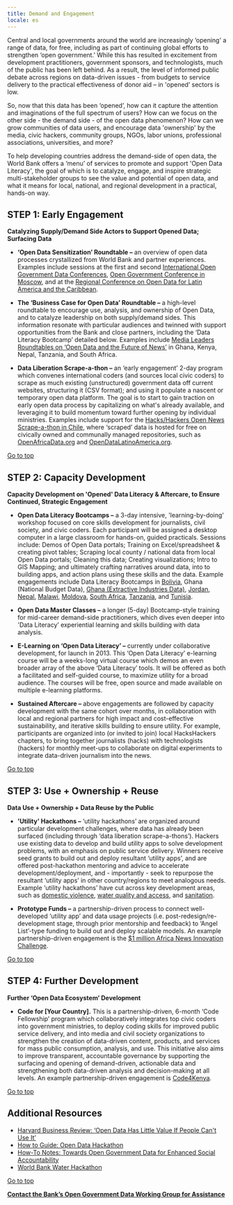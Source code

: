 ```yaml
---
title: Demand and Engagement
locale: es
---
```

Central and local governments around the world are increasingly
‘opening' a range of data, for free, including as part of continuing
global efforts to strengthen ‘open government.’ While this has resulted
in excitement from development practitioners, government sponsors, and
technologists, much of the public has been left behind. As a result, the
level of informed public debate across regions on data-driven issues -
from budgets to service delivery to the practical effectiveness of donor
aid – in 'opened’ sectors is low.

So, now that this data has been ‘opened’, how can it capture the
attention and imaginations of the full spectrum of users? How can we
focus on the other side - the demand side - of the open data phenomenon?
How can we grow communities of data users, and encourage data
'ownership' by the media, civic hackers, community groups, NGOs, labor
unions, professional associations, universities, and more?

To help developing countries address the demand-side of open data, the
World Bank offers a ‘menu’ of services to promote and support 'Open Data
Literacy', the goal of which is to catalyze, engage, and inspire
strategic multi-stakeholder groups to see the value and potential of
open data, and what it means for local, national, and regional
development in a practical, hands-on way.

STEP 1: Early Engagement
------------------------

**Catalyzing Supply/Demand Side Actors to Support Opened Data; Surfacing
Data**

-   **‘Open Data Sensitization’ Roundtable –** an overview of open data
    processes crystallized from World Bank and partner experiences.
    Examples include sessions at the first and second [International
    Open Government Data
    Conferences](http://www.data.gov/communities/conference), [Open
    Government Conference in
    Moscow](http://xn--e1aajfpcds8ay4h.xn--80abeamcuufxbhgound0h9cl.xn--p1ai/en/),
    and at the [Regional Conference on Open Data for Latin America and
    the Caribbean](http://confdatosabiertos.uy/home).

-   **The ‘Business Case for Open Data’ Roundtable –** a high-level
    roundtable to encourage use, analysis, and ownership of Open Data,
    and to catalyze leadership on both supply/demand sides. This
    information resonate with particular audiences and twinned with
    support opportunities from the Bank and close partners, including
    the ‘Data Literacy Bootcamp’ detailed below. Examples include [Media
    Leaders Roundtables on ‘Open Data and the Future of
    News’](http://allafrica.com/stories/201201300873.html) in Ghana,
    Kenya, Nepal, Tanzania, and South Africa.

-   **Data Liberation Scrape-a-thon –** an ‘early engagement’ 2-day
    program which convenes international coders (and sources local civic
    coders) to scrape as much existing (unstructured) government data
    off current websites, structuring it (CSV format); and using it
    populate a nascent or temporary open data platform. The goal is to
    start to gain traction on early open data process by capitalizing on
    what's already available, and leveraging it to build momentum toward
    further opening by individual ministries. Examples include support
    for the [Hacks/Hackers Open News Scrape-a-thon in
    Chile](http://www.meetup.com/HacksHackersChile/photos/all_photos/?photoAlbumId=15810502),
    where ‘scraped’ data is hosted for free on civically owned and
    communally managed repositories, such as
    [OpenAfricaData.org](http://africaopendata.org/) and
    [OpenDataLatinoAmerica.org](http://www.opendatalatinoamerica.org/home/).

[Go to top](#top)

STEP 2: Capacity Development
----------------------------

**Capacity Development on 'Opened' Data Literacy & Aftercare, to Ensure
Continued, Strategic Engagement**

-   **Open Data Literacy Bootcamps –** a 3-day intensive,
    'learning-by-doing' workshop focused on core skills development for
    journalists, civil society, and civic coders. Each participant will
    be assigned a desktop computer in a large classroom for hands-on,
    guided practicals. Sessions include: Demos of Open Data portals;
    Training on Excel/spreadsheet & creating pivot tables; Scraping
    local county / national data from local Open Data portals; Cleaning
    this data; Creating visualizations; Intro to GIS Mapping; and
    ultimately crafting narratives around data, into to building apps,
    and action plans using these skills and the data. Example
    engagements include Data Literacy Bootcamps in
    [Bolivia](http://bolivia.databootcamp.org/), Ghana (National Budget
    Data), [Ghana (Extractive Industries
    Data)](http://ghana.databootcamp.org/),
    [Jordan](http://jordan.databootcamp.org/),
    [Nepal](http://nepal.databootcamp.org/),
    [Malawi](http://malawi.databootcamp.org/),
    [Moldova](http://www.opendta.org/Pages/Events/Moldova-Innovation-Week-2012--Open-Development-Technology-Alliance.aspx),
    [South Africa](https://sites.google.com/site/databootcampsa/),
    [Tanzania](https://sites.google.com/site/databootcamptz/), and
    [Tunisia](https://sites.google.com/site/databootcamptunisia/).

-   **Open Data Master Classes –** a longer (5-day) Bootcamp-style
    training for mid-career demand-side practitioners, which dives even
    deeper into 'Data Literacy’ experiential learning and skills
    building with data analysis.

-   **E-Learning on ‘Open Data Literacy’ –** currently under
    collaborative development, for launch in 2013. This ‘Open Data
    Literacy’ e-learning course will be a weeks-long virtual course
    which demos an even broader array of the above ‘Data Literacy’
    tools. It will be offered as both a facilitated and self-guided
    course, to maximize utility for a broad audience. The courses will
    be free, open source and made available on multiple e-learning
    platforms.

-   **Sustained Aftercare –** above engagements are followed by capacity
    development with the same cohort over months, in collaboration with
    local and regional partners for high impact and cost-effective
    sustainability, and iterative skills building to ensure utility. For
    example, participants are organized into (or invited to join) local
    HacksHackers chapters, to bring together journalists (hacks) with
    technologists (hackers) for monthly meet-ups to collaborate on
    digital experiments to integrate data-driven journalism into the
    news.

[Go to top](#top)

STEP 3: Use + Ownership + Reuse
-------------------------------

**Data Use + Ownership + Data Reuse by the Public**

-   **'Utility' Hackathons –** ‘utility hackathons’ are organized around
    particular development challenges, where data has already been
    surfaced (including through ‘data liberation scrape-a-thons’).
    Hackers use existing data to develop and build utility apps to solve
    development problems, with an emphasis on public service delivery.
    Winners receive seed grants to build out and deploy resultant
    ‘utility apps’, and are offered post-hackathon mentoring and advice
    to accelerate development/deployment, and - importantly - seek to
    repurpose the resultant ‘utility apps’ in other country/regions to
    meet analogous needs. Example ‘utility hackathons’ have cut across
    key development areas, such as [domestic
    violence](http://www.worldbank.org/en/news/feature/2013/01/22/domestic-violence-hackathon-smartphone-lifesaver),
    [water quality and
    access](http://www.scribd.com/doc/97458967/Water-Hackathon-Lessons-Learned),
    and [sanitation](http://www.sanitationhackathon.org/).

-   **Prototype Funds –** a partnership-driven process to connect
    well-developed ‘utility app’ and data usage projects (i.e.
    post-redesign/re-development stage, through prior mentorship and
    feedback) to ‘Angel List’-type funding to build out and deploy
    scalable models. An example partnership-driven engagement is the
    [\$1 million Africa News Innovation
    Challenge](http://africannewschallenge.org/).

[Go to top](#top)

STEP 4: Further Development
---------------------------

**Further ‘Open Data Ecosystem’ Development**

-   **Code for [Your Country].** This is a partnership-driven, 6-month
    ‘Code Fellowship’ program which collaboratively integrates top civic
    coders into government ministries, to deploy coding skills for
    improved public service delivery, and into media and civil society
    organizations to strengthen the creation of data-driven content,
    products, and services for mass public consumption, analysis, and
    use. This initiative also aims to improve transparent, accountable
    governance by supporting the surfacing and opening of demand-driven,
    actionable data and strengthening both data-driven analysis and
    decision-making at all levels. An example partnership-driven
    engagement is [Code4Kenya](http://www.code4kenya.org/).

[Go to top](#top)

Additional Resources
--------------------

-   [Harvard Business Review: ‘Open Data Has Little Value If People
    Can't Use
    It’](http://blogs.hbr.org/cs/2013/03/open_data_has_little_value_if.html)
-   [How to Guide: Open Data Hackathon](http://goo.gl/W2sr2)
-   [How-To Notes: Towards Open Government Data for Enhanced Social
    Accountability](http://www.opendta.org/Documents/How%20To%20-%20Open%20Government%20DRAFT.pdf)
-   [World Bank Water Hackathon](http://water.worldbank.org/node/84165)

[Go to top](#top)

**[Contact the Bank’s Open Government Data Working Group for
Assistance](mailto:opengovdata@worldbank.org)**
